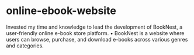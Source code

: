 # online-ebook-website
Invested my time and knowledge to lead the development of BookNest, a user-friendly online e-book store platform. • BookNest is a website where users can browse, purchase, and download e-books across various genres and categories.
